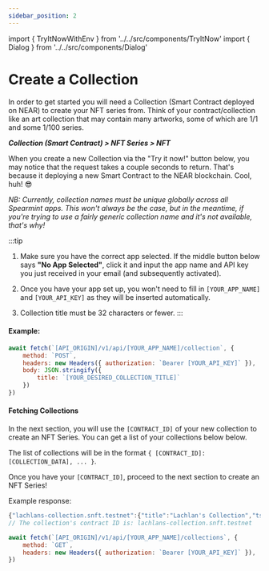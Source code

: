 ```yaml
---
sidebar_position: 2
---
```

import { TryItNowWithEnv } from '../../src/components/TryItNow'
import { Dialog } from '../../src/components/Dialog'

# Create a Collection

In order to get started you will need a Collection (Smart Contract deployed on NEAR) to create your NFT series from. Think of your contract/collection like an art collection that may contain many artworks, some of which are 1/1 and some 1/100 series.

***Collection (Smart Contract) > NFT Series > NFT***

When you create a new Collection via the "Try it now!" button below, you may notice that the request takes a couple seconds to return. That's because it deploying a new Smart Contract to the NEAR blockchain. Cool, huh! 😎

*NB: Currently, collection names must be unique globally across all Spearmint apps. This won't always be the case, but in the meantime, if you're trying to use a fairly generic collection name and it's not available, that's why!*

:::tip

1. Make sure you have the correct app selected. If the middle button below says **"No App Selected"**, click it and input the app name and API key you just received in your email (and subsequently activated).

2. Once you have your app set up, you won't need to fill in `[YOUR_APP_NAME]` and `[YOUR_API_KEY]` as they will be inserted automatically.

3. Collection title must be 32 characters or fewer.
:::

#### Example:

```js
await fetch(`[API_ORIGIN]/v1/api/[YOUR_APP_NAME]/collection`, {
	method: `POST`,
	headers: new Headers({ authorization: `Bearer [YOUR_API_KEY]` }),
	body: JSON.stringify({
		title: `[YOUR_DESIRED_COLLECTION_TITLE]`
	})
})
```

<TryItNowWithEnv />

#### Fetching Collections

In the next section, you will use the `[CONTRACT_ID]` of your new collection to create an NFT Series. You can get a list of your collections below below.

The list of collections will be in the format `{ [CONTRACT_ID]: [COLLECTION_DATA], ... }`.

Once you have your `[CONTRACT_ID]`, proceed to the next section to create an NFT Series!

Example response:

```js
{"lachlans-collection.snft.testnet":{"title":"Lachlan's Collection","ts":1637199109816}}
// The collection's contract ID is: lachlans-collection.snft.testnet
```

```js
await fetch(`[API_ORIGIN]/v1/api/[YOUR_APP_NAME]/collections`, {
	method: `GET`,
	headers: new Headers({ authorization: `Bearer [YOUR_API_KEY]` }),
})
```
<TryItNowWithEnv />
<Dialog />

